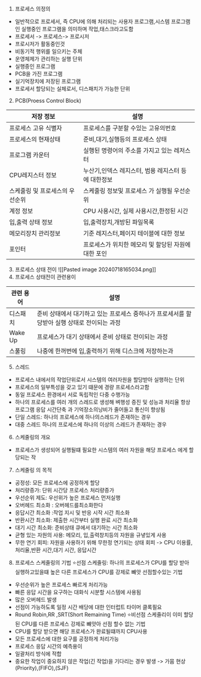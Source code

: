 1) 프로세스 의정의
- 일반적으로 프로세서, 즉 CPU에 의해 처리되는 사용자 프로그램,시스템 프로그램인 실행중인 프로그램을 의미하며 작업,태스크라고도함
- 프로세서 -> 프로세스-> 프로시저
- 프로시저가 활동중인것
- 비동기적 행위를 일으키는 주체
- 운영체제가 관리하는 실행 단위
- 실행중인 프로그램
- PCB을 가진 프로그램
- 실기억장치에 저장된 프로그램
- 프로세서 할당되는 실체로서, 디스패치가 가능한 단위
2) PCB(Proess Control Block)

| 저장 정보             | 설명                            |
| ----------------- | ----------------------------- |
| 프로세스 고유 식별자       | 프로세스를 구분할 수있는 고유의번호           |
| 프로세스의 현재상태        | 준비,대기,실행등의 프로세스 상태            |
| 프로그램 카운터          | 실행된 명령어의 주소를 가지고 있는 레저스터      |
| CPU레지스터 정보        | 누산기,인덱스 레지스터, 범용 레지스터 등에 대한정보 |
| 스케줄링 및 프로세스의 우선순위 | 스케줄링  정보및 프로세스 가 실행될 우선순위     |
| 계정 정보             | CPU 사용시간, 실제 사용시간,한정된 시간      |
| 입,출력 상태 정보        | 입,출력장치,개방된 파일목록               |
| 메모리장치 관리정보        | 기준 레지스터,페이지 테이블에 대한 정보        |
| 포인터               | 프로세스가 위치한 메모리 및 할당된 자원에 대한 포인 |

3) 프로세스 상태 전이
![[Pasted image 20240718165034.png]]
4) 프로세스 상태전이 관련용이
  

| 관련 용어   | 설명                                                  |
| ------- | --------------------------------------------------- |
| 디스패치    | 준비 상태에서 대기하고 있는 프로세스 중하나가 프로세서를 할당받아 실행 상태로 전이되는 과정 |
| Wake Up | 프로세스가 대기 상태에서 준비 상태로 전이되는 과정                        |
| 스풀링     | 나중에 한꺼번에 입,출력하기 위해 디스크에 저장하는과                       |

5) 스레드
- 프로세스 내에서의 작업단위로서 시스템의 여러자원을 할당받아 실행하는  단위 
- 프로세스의 일부특성을 갖고 있기 떄문에 경량 프로세스라고함
- 동일 프로세스 환경에서 서로 독립적인 다중 수행가능
- 하나의 프로세스를 여러 개의 스레드로 생성해 벼행성 증진 및 성능과 처리율 항상 프로그램 응답 시간단축 과 기억장소의낭비가 줄어들고 통신이 향상됨
- 단일 스레드: 하나의 프로세스에 하나의스레드가 존재하는 경우
- 대중 스레드 하나의 프로세스에 하나의 이상의 스레드가 존재하는 경우
6) 스케줄링의 개요
 - 프로세스가 생성되어 실행될떄 필요한 시스템의 여러 자원을 해당 프로세스 에게  할당되는 작
7) 스케줄링 의 목적
 - 공정성: 모든 프로세스에 공정하게 할당
 - 처리량증가: 단위 시간당 프로세스 처리량증가
 - 우선순위 제도: 우선위가 높은 프로세스 먼저실행
 - 오버헤드 최소화 : 오버헤드를최소화한다
 - 응답시간 최소화 :작업 지시 및 반응 시작 시간 최소화
 - 반환시간 최소화: 제출한 시간부터 실행 완료 시간 최소화
 - 대기 시간 최소화: 준비상태 큐에서 대기하는 시간 최소화
 - 균형 있는 자원의 사용: 메모리, 입,출력창치등의 자원을 규녛있게 사용
 - 무한 연기 회피: 자원을 사용하기 위해 무한정 연기되는 상태 회피
   -> CPU 이용률, 처리율,반환 시간,대기 시간, 응답시간
8) 프로세스 스케줄링의 기법
 ⭐선점 스케줄링: 하나의 프로세스가 CPU를 할당 받아 실행하고있을떄 높은 다른 프로세스가 CPU를 강제로 뺴앗 선점할수있는 기법
 - 우선순위가 높은 프로세스 빠르게 처리가능
 - 빠른 응답 시간을 요구하는 대화식 시분할 시스템에 사용됨
 - 많은 오버헤드 발생
 - 선점이 가능하도록 일정 시간 배당에 대한 인터럽트 타이머 클록필요
 - Round Robin,RR ,SRT(Short Remaining Time)
  ⭐비선점 스케줄리이 이미 할당된 CPU를 다른 프로세스 강제로  뺴앗아 선점 할수 없는 기법
  - CPU를 할당 받으면 해당 프로세스가 완료될떄까지 CPU사용
  - 모든 프로세스에 대한 요구를 공정하게 처리가능
  - 프로세스 응답 시간의 예측용이
  - 일괄처리 방식에 적합
  - 중요한 작업이 중요하지 않은 작업(긴 작업)을 기다리는 경우 발생
     -> 가뭄 현상
     (Priority),(FIFO),(SJF)